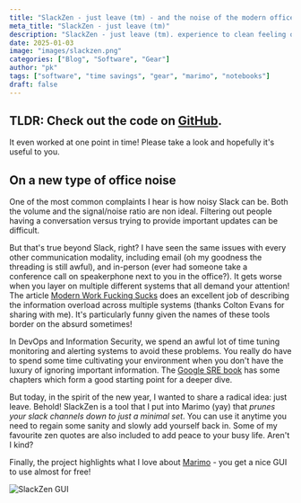 ```yaml
---
title: "SlackZen - just leave (tm) - and the noise of the modern office"
meta_title: "SlackZen - just leave (tm)"
description: "SlackZen - just leave (tm). experience to clean feeling of just leaving a bunch of slack channels"
date: 2025-01-03
image: "images/slackzen.png"
categories: ["Blog", "Software", "Gear"]
author: "pk"
tags: ["software", "time savings", "gear", "marimo", "notebooks"]
draft: false
---
```


## TLDR: Check out the code on [GitHub](https://github.com/paulkarayan/marimo-tricks/blob/main/slackzen.py).
It even worked at one point in time! Please take a look and hopefully it's useful to you.

## On a new type of office noise
One of the most common complaints I hear is how noisy Slack can be. Both the volume and the signal/noise ratio are non ideal. Filtering out people having a conversation versus trying to provide important updates can be difficult.

But that's true beyond Slack, right? I have seen the same issues with every other communication modality, including email (oh my goodness the threading is still awful), and in-person (ever had someone take a conference call on speakerphone next to you in the office?). It gets worse when you layer on multiple different systems that all demand your attention! The article [Modern Work Fucking Sucks](https://medium.com/westenberg/modern-work-fucking-sucks-2560da424a82) does an excellent job of describing the information overload across multiple systems (thanks Colton Evans for sharing with me). It's particularly funny given the names of these tools border on the absurd sometimes!

In DevOps and Information Security, we spend an awful lot of time tuning monitoring and alerting systems to avoid these problems. You really do have to spend some time cultivating your environment when you don't have the luxury of ignoring important information. The [Google SRE book](https://sre.google/sre-book/table-of-contents/) has some chapters which form a good starting point for a deeper dive.

But today, in the spirit of the new year, I wanted to share a radical idea: just leave.
Behold! SlackZen is a tool that I put into Marimo (yay) that *prunes your slack channels down to just a minimal set*. You can use it anytime you need to regain some sanity and slowly add yourself back in. Some of my favourite zen quotes are also included to add peace to your busy life. Aren't I kind?

Finally, the project highlights what I love about [Marimo](https://www.marimo.io) - you get a nice GUI to use almost for free!

![SlackZen GUI](/images/slackzen-gui.png)


